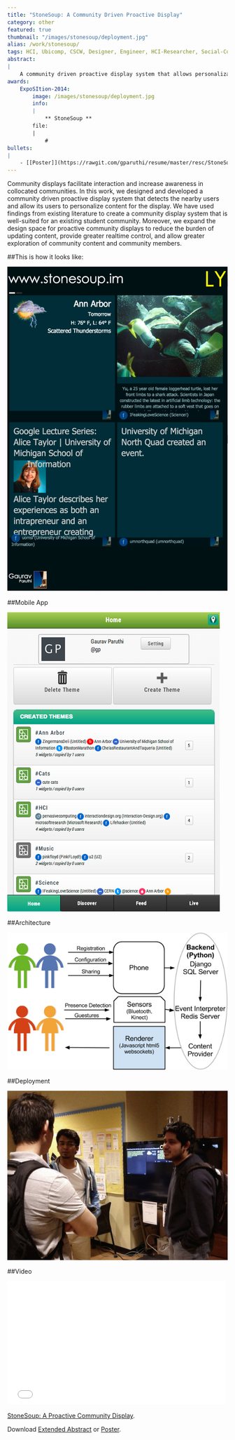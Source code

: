 ```yaml
---
title: "StoneSoup: A Community Driven Proactive Display"
category: other
featured: true
thumbnail: "/images/stonesoup/deployment.jpg"
alias: /work/stonesoup/
tags: HCI, Ubicomp, CSCW, Designer, Engineer, HCI-Researcher, Social-Computing
abstract:
|
    A community driven proactive display system that allows personalization of content.
awards:
    ExpoSItion-2014:
        image: /images/stonesoup/deployment.jpg
        info: 
        |   
            ** StoneSoup **
        file:
        |
            #
bullets:
|
    - [[Poster]](https://rawgit.com/gparuthi/resume/master/resc/StoneSoupPoster.pdf) [[Extended Abstract]](https://rawgit.com/gparuthi/resume/master/resc/StoneSoup_ExtendedAbstract.pdf)
---
```

Community displays facilitate interaction and increase awareness in collocated communities. In this work, we designed and developed a community driven proactive display system that detects the nearby users and allow its users to personalize content for the display. We have used findings from existing literature to create a community display system that is well-suited for an existing student community. Moreover, we expand the design space for proactive community displays to reduce the burden of updating content, provide greater realtime control, and allow greater exploration of community content and community members. 



##This is how it looks like:
<p><img width="600" src="/images/stonesoup/StoneSoup_renderer.png" alt="Renderer"></p>

##Mobile App
<p><img src="/images/stonesoup/StoneSoup_mobile.png" alt="mobile"></p>

##Architecture
<p><img src="/images/stonesoup/StoneSoup_architecture.png" alt="Architecture of our application."></p>

##Deployment
<p><img width="600" src="/images/stonesoup/deployment.jpg" alt="Deployment."></p>

##Video
<iframe src="//player.vimeo.com/video/106542992" width="500" height="281" frameborder="0" webkitallowfullscreen mozallowfullscreen allowfullscreen></iframe> 
<p><a href="http://vimeo.com/106542992">StoneSoup: A Proactive Community Display</a>.</p>

Download <a href="/files/stonesoup_extended_abstract.pdf">Extended Abstract</a> or <a href="/files/StoneSoupPoster_v5.pdf">Poster</a>.
